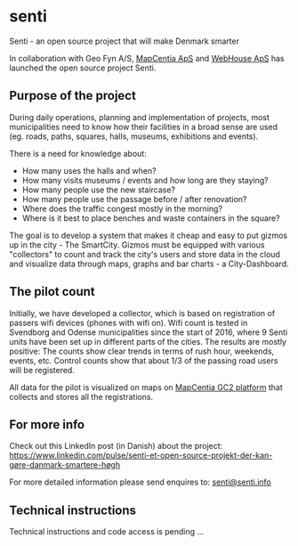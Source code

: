 # senti
Senti - an open source project that will make Denmark smarter

In collaboration with Geo Fyn A/S, <a href="http://www.mapcentia.com/">MapCentia ApS</a> and <a href="http://www.webhouse.dk/">WebHouse ApS</a> has launched the open source project Senti.

## Purpose of the project

During daily operations, planning and implementation of projects, most municipalities need to know how their facilities in a broad sense are used (eg. roads, paths, squares, halls, museums, exhibitions and events).

There is a need for knowledge about:

* How many uses the halls and when?
* How many visits museums / events and how long are they staying?
* How many people use the new staircase?
* How many people use the passage before / after renovation?
* Where does the traffic congest mostly in the morning?
* Where is it best to place benches and waste containers in the square?

The goal is to develop a system that makes it cheap and easy to put gizmos up in the city - The SmartCity. Gizmos must be equipped with various "collectors" to count and track the city's users and store data in the cloud and visualize data through maps, graphs and bar charts - a City-Dashboard.

## The pilot count

Initially, we have developed a collector, which is based on registration of passers wifi devices (phones with wifi on). Wifi count is tested in Svendborg and Odense municipalities since the start of 2016, where 9 Senti units have been set up in different parts of the cities. The results are mostly positive: The counts show clear trends in terms of rush hour, weekends, events, etc. Control counts show that about 1/3 of the passing road users will be registered.

All data for the pilot is visualized on maps on <a href="http://www.mapcentia.com/">MapCentia GC2 platform</a> that collects and stores all the registrations.

## For more info

Check out this LinkedIn post (in Danish) about the project:
https://www.linkedin.com/pulse/senti-et-open-source-projekt-der-kan-gøre-danmark-smartere-høgh

For more detailed information please send enquires to: senti@senti.info

## Technical instructions

Technical instructions and code access is pending ...
